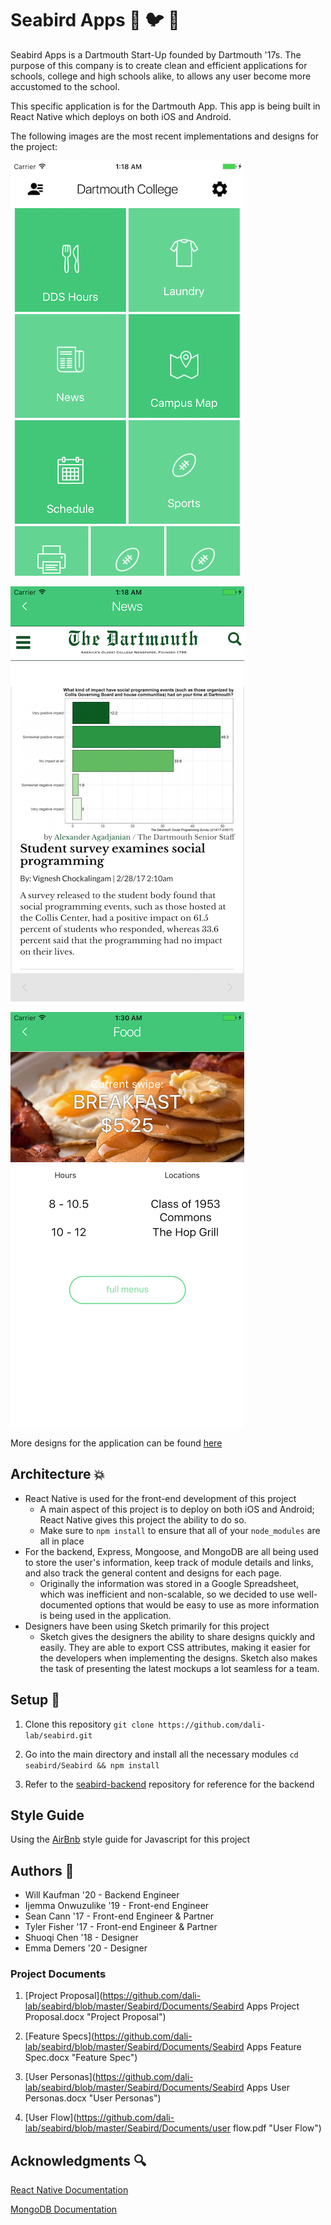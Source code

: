 # Seabird Apps :ocean: :bird: :iphone:

Seabird Apps is a Dartmouth Start-Up founded by Dartmouth '17s. The purpose of this company is to create clean and efficient applications for schools, college and high schools alike, to allows any user become more accustomed to the school.

This specific application is for the Dartmouth App. This app is being built in React Native which deploys on both iOS and Android.

The following images are the most recent implementations and designs for the project:

![Implemented Design 1](https://github.com/dali-lab/seabird/blob/master/Seabird/Screenshots/home-screen.png "Home Screen")

![Implemented Design 2](https://github.com/dali-lab/seabird/blob/master/Seabird/Screenshots/news-screen.png "News Screen")

![Implemented Design 3](https://github.com/dali-lab/seabird/blob/master/Seabird/Screenshots/dds-screen.png "DDS Screen")

More designs for the application can be found [here](https://github.com/dali-lab/seabird/blob/master/Seabird/Screenshots)

## Architecture :boom:

- React Native is used for the front-end development of this project
  - A main aspect of this project is to deploy on both iOS and Android; React Native gives this project the ability to do so.
  - Make sure to `npm install` to ensure that all of your `node_modules` are all in place
- For the backend, Express, Mongoose, and MongoDB are all being used to store the user's information, keep track of module details and links, and also track the general content and designs for each page.
  - Originally the information was stored in a Google Spreadsheet, which was inefficient and non-scalable, so we decided to use well-documented options that would be easy to use as more information is being used in the application.
- Designers have been using Sketch primarily for this project
  - Sketch gives the designers the ability to share designs quickly and easily. They are able to export CSS attributes, making it easier for the developers when implementing the designs. Sketch also makes the task of presenting the latest mockups a lot seamless for a team.

## Setup :wrench:

1. Clone this repository `git clone https://github.com/dali-lab/seabird.git`

2. Go into the main directory and install all the necessary modules `cd seabird/Seabird && npm install`

3. Refer to the [seabird-backend](https://github.com/dali-lab/seabird-backend) repository for reference for the backend

## Style Guide

Using the [AirBnb](https://github.com/airbnb/javascript) style guide for Javascript for this project

## Authors :pencil:

* Will Kaufman '20 - Backend Engineer
* Ijemma Onwuzulike '19 - Front-end Engineer
* Sean Cann '17 - Front-end Engineer & Partner
* Tyler Fisher '17 - Front-end Engineer & Partner
* Shuoqi Chen '18 - Designer
* Emma Demers '20 - Designer

### Project Documents
1. [Project Proposal](https://github.com/dali-lab/seabird/blob/master/Seabird/Documents/Seabird Apps Project Proposal.docx "Project Proposal")

2. [Feature Specs](https://github.com/dali-lab/seabird/blob/master/Seabird/Documents/Seabird Apps Feature Spec.docx "Feature Spec")

3. [User Personas](https://github.com/dali-lab/seabird/blob/master/Seabird/Documents/Seabird Apps User Personas.docx "User Personas")

4. [User Flow](https://github.com/dali-lab/seabird/blob/master/Seabird/Documents/user flow.pdf "User Flow")

## Acknowledgments :mag:
[React Native Documentation](https://facebook.github.io/react-native/docs/getting-started.html)

[MongoDB Documentation](https://docs.mongodb.com/)
